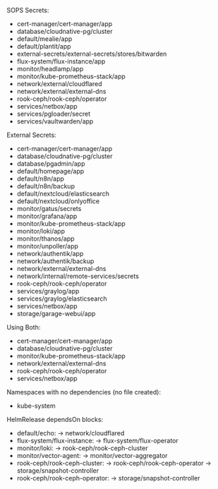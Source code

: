 SOPS Secrets:
  - cert-manager/cert-manager/app
  - database/cloudnative-pg/cluster
  - default/mealie/app
  - default/plantit/app
  - external-secrets/external-secrets/stores/bitwarden
  - flux-system/flux-instance/app
  - monitor/headlamp/app
  - monitor/kube-prometheus-stack/app
  - network/external/cloudflared
  - network/external/external-dns
  - rook-ceph/rook-ceph/operator
  - services/netbox/app
  - services/pgloader/secret
  - services/vaultwarden/app

External Secrets:
  - cert-manager/cert-manager/app
  - database/cloudnative-pg/cluster
  - database/pgadmin/app
  - default/homepage/app
  - default/n8n/app
  - default/n8n/backup
  - default/nextcloud/elasticsearch
  - default/nextcloud/onlyoffice
  - monitor/gatus/secrets
  - monitor/grafana/app
  - monitor/kube-prometheus-stack/app
  - monitor/loki/app
  - monitor/thanos/app
  - monitor/unpoller/app
  - network/authentik/app
  - network/authentik/backup
  - network/external/external-dns
  - network/internal/remote-services/secrets
  - rook-ceph/rook-ceph/operator
  - services/graylog/app
  - services/graylog/elasticsearch
  - services/netbox/app
  - storage/garage-webui/app

Using Both:
  - cert-manager/cert-manager/app
  - database/cloudnative-pg/cluster
  - monitor/kube-prometheus-stack/app
  - network/external/external-dns
  - rook-ceph/rook-ceph/operator
  - services/netbox/app

Namespaces with no dependencies (no file created):
  - kube-system

HelmRelease dependsOn blocks:
  - default/echo:
      → network/cloudflared
  - flux-system/flux-instance:
      → flux-system/flux-operator
  - monitor/loki:
      → rook-ceph/rook-ceph-cluster
  - monitor/vector-agent:
      → monitor/vector-aggregator
  - rook-ceph/rook-ceph-cluster:
      → rook-ceph/rook-ceph-operator
      → storage/snapshot-controller
  - rook-ceph/rook-ceph-operator:
      → storage/snapshot-controller
